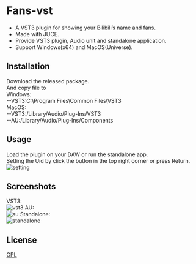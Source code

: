 # Fans-vst

* A VST3 plugin for showing your Bilibili’s name and fans.  
* Made with JUCE.  
* Provide VST3 plugin, Audio unit and standalone application.  
* Support Windows(x64) and MacOS(Universe).  

## Installation

Download the released package.  
And copy file to  
Windows:  
--VST3:C:\Program Files\Common Files\VST3  
MacOS:  
--VST3:/Library/Audio/Plug-Ins/VST3  
--AU:/Library/Audio/Plug-Ins/Components  

## Usage
Load the plugin on your DAW or run the standalone app.  
Setting the Uid by click the button in the top right corner or press Return.  
<img src="https://github.com/yukinsnow/ELAINA/blob/main/img/setting.png" alt="setting">

## Screenshots
VST3:  
<img src="https://github.com/yukinsnow/ELAINA/blob/main/img/vst3.png" alt="vst3">
AU:  
<img src="https://github.com/yukinsnow/ELAINA/blob/main/img/au.png" alt="au">
Standalone:  
<img src="https://github.com/yukinsnow/ELAINA/blob/main/img/standalone.png" alt="standalone">

## License
[GPL](https://choosealicense.com/licenses/gpl-3.0/)
